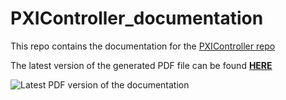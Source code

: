 # PXIController_documentation

This repo contains the documentation for the [PXIController repo](https://github.com/lsst-ts/ts_tma_labview_pxi-controller)

The latest version of the generated PDF file can be found [**HERE**](https://github.com/lsst-ts/ts_tma_tma-documentation_pxi-controller_documentation/releases)

![Latest PDF version of the documentation](../Resources/figures/ReleasesScreenShot.png)
